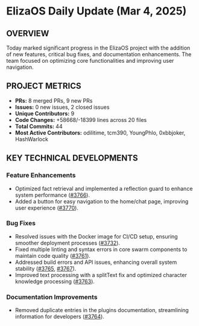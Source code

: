 # ElizaOS Daily Update (Mar 4, 2025)

## OVERVIEW 
Today marked significant progress in the ElizaOS project with the addition of new features, critical bug fixes, and documentation enhancements. The team focused on optimizing core functionalities and improving user navigation.

## PROJECT METRICS
- **PRs:** 8 merged PRs, 9 new PRs
- **Issues:** 0 new issues, 2 closed issues
- **Unique Contributors:** 9
- **Code Changes:** +58668/-18399 lines across 20 files
- **Total Commits:** 44
- **Most Active Contributors:** odilitime, tcm390, YoungPhlo, 0xbbjoker, HashWarlock

## KEY TECHNICAL DEVELOPMENTS

### Feature Enhancements
- Optimized fact retrieval and implemented a reflection guard to enhance system performance ([#3766](https://github.com/elizaos/eliza/pull/3766)).
- Added a button for easy navigation to the home/chat page, improving user experience ([#3770](https://github.com/elizaos/eliza/pull/3770)).

### Bug Fixes
- Resolved issues with the Docker image for CI/CD setup, ensuring smoother deployment processes ([#3732](https://github.com/elizaos/eliza/pull/3732)).
- Fixed multiple linting and syntax errors in core swarm components to maintain code quality ([#3761](https://github.com/elizaos/eliza/pull/3761)).
- Addressed build errors and API issues, enhancing overall system stability ([#3765](https://github.com/elizaos/eliza/pull/3765), [#3767](https://github.com/elizaos/eliza/pull/3767)).
- Improved text processing with a splitText fix and optimized character knowledge processing ([#3763](https://github.com/elizaos/eliza/pull/3763)).

### Documentation Improvements
- Removed duplicate entries in the plugins documentation, streamlining information for developers ([#3764](https://github.com/elizaos/eliza/pull/3764)).